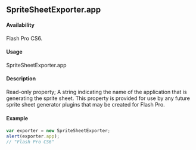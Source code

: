 ## SpriteSheetExporter.app

#### Availability

Flash Pro CS6.

#### Usage

SpriteSheetExporter.app

#### Description

Read-only property; A string indicating the name of the application that is generating the sprite sheet. This property is provided for use by any future sprite sheet generator plugins that may be created for Flash Pro.

#### Example

```javascript
var exporter = new SpriteSheetExporter; 
alert(exporter.app);
// "Flash Pro CS6"

```
